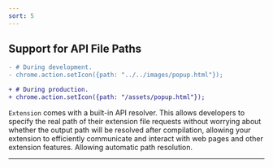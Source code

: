 ```yaml
---
sort: 5
---
```


## Support for API File Paths

```diff
- # During development.
- chrome.action.setIcon({path: "../../images/popup.html"});

+ # During production.
+ chrome.action.setIcon({path: "/assets/popup.html"});
```

`Extension` comes with a built-in API resolver. This allows developers to specify the real path of their extension file requests without worrying about whether the output path will be resolved after compilation, allowing your extension to efficiently communicate and interact with web pages and other extension features. Allowing automatic path resolution.

---

